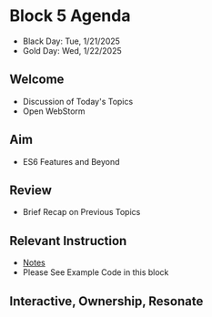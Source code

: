 
# Block 5 Agenda
- Black Day: Tue, 1/21/2025
- Gold Day: Wed, 1/22/2025

## Welcome

- Discussion of Today's Topics
- Open WebStorm

## Aim

- ES6 Features and Beyond

## Review

- Brief Recap on Previous Topics

## Relevant Instruction

- [Notes](Notes.md)
- Please See Example Code in this block

## Interactive, Ownership, Resonate
